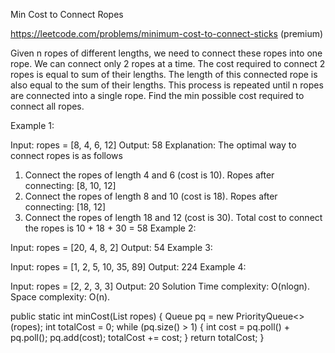 Min Cost to Connect Ropes

https://leetcode.com/problems/minimum-cost-to-connect-sticks (premium)

Given n ropes of different lengths, we need to connect these ropes into one rope. We can connect only 2 ropes at a time. The cost required to connect 2 ropes is equal to sum of their lengths. The length of this connected rope is also equal to the sum of their lengths. This process is repeated until n ropes are connected into a single rope. Find the min possible cost required to connect all ropes.

Example 1:

Input: ropes = [8, 4, 6, 12]
Output: 58
Explanation: The optimal way to connect ropes is as follows
1. Connect the ropes of length 4 and 6 (cost is 10). Ropes after connecting: [8, 10, 12]
2. Connect the ropes of length 8 and 10 (cost is 18). Ropes after connecting: [18, 12]
3. Connect the ropes of length 18 and 12 (cost is 30).
Total cost to connect the ropes is 10 + 18 + 30 = 58
Example 2:

Input: ropes = [20, 4, 8, 2]
Output: 54
Example 3:

Input: ropes = [1, 2, 5, 10, 35, 89]
Output: 224
Example 4:

Input: ropes = [2, 2, 3, 3]
Output: 20
Solution
Time complexity: O(nlogn).
Space complexity: O(n).

public static int minCost(List<Integer> ropes) {
    Queue<Integer> pq = new PriorityQueue<>(ropes);
    int totalCost = 0;
    while (pq.size() > 1) {
        int cost = pq.poll() + pq.poll();
        pq.add(cost);
        totalCost += cost;
    }
    return totalCost;
}